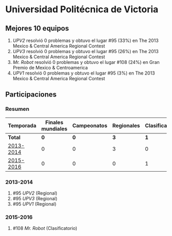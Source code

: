 # Universidad Politécnica de Victoria

## Mejores 10 equipos

1. _UPV2_ resolvió 0 problemas y obtuvo el lugar #95 (33%) en The 2013 Mexico & Central America Regional Contest
1. _UPV3_ resolvió 0 problemas y obtuvo el lugar #95 (26%) en The 2013 Mexico & Central America Regional Contest
1. _Mr. Robot_ resolvió 0 problemas y obtuvo el lugar #108 (24%) en Gran Premio de Mexico & Centroamerica
1. _UPV1_ resolvió 0 problemas y obtuvo el lugar #95 (3%) en The 2013 Mexico & Central America Regional Contest

## Participaciones

### Resumen

| Temporada | Finales mundiales | Campeonatos | Regionales | Clasificatorios | Equipos |
| --- | --- | --- | --- | --- | --- |
| **Total** | **0** | **0** | **3** | **1** | **4** |
| [2013-2014](#2013-2014) | 0 | 0 | 3 | 0 | 3 |
| [2015-2016](#2015-2016) | 0 | 0 | 0 | 1 | 1 |

### 2013-2014

1. #95 _UPV2_ (Regional)
1. #95 _UPV3_ (Regional)
1. #95 _UPV1_ (Regional)

### 2015-2016

1. #108 _Mr. Robot_ (Clasificatorio)



